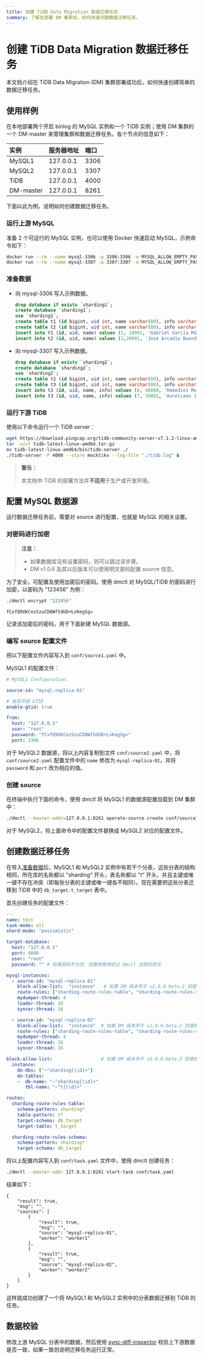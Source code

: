```yaml
---
title: 创建 TiDB Data Migration 数据迁移任务
summary: 了解在部署 DM 集群后，如何快速创建数据迁移任务。
---
```


# 创建 TiDB Data Migration 数据迁移任务

本文档介绍在 TiDB Data Migration (DM) 集群部署成功后，如何快速创建简单的数据迁移任务。

## 使用样例

在本地部署两个开启 binlog 的 MySQL 实例和一个 TiDB 实例；使用 DM 集群的一个 DM-master 来管理集群和数据迁移任务。各个节点的信息如下：

| 实例        | 服务器地址   | 端口   |
| :---------- | :----------- | :--- |
| MySQL1     | 127.0.0.1 | 3306 |
| MySQL2     | 127.0.0.1 | 3307 |
| TiDB       | 127.0.0.1 | 4000 |
| DM-master  | 127.0.0.1 | 8261 |

下面以此为例，说明如何创建数据迁移任务。

### 运行上游 MySQL

准备 2 个可运行的 MySQL 实例，也可以使用 Docker 快速启动 MySQL，示例命令如下：


```bash
docker run --rm --name mysql-3306 -p 3306:3306 -e MYSQL_ALLOW_EMPTY_PASSWORD=true mysql:5.7.22 --log-bin=mysql-bin --port=3306 --bind-address=0.0.0.0 --binlog-format=ROW --server-id=1 --gtid_mode=ON --enforce-gtid-consistency=true > mysql.3306.log 2>&1 &
docker run --rm --name mysql-3307 -p 3307:3307 -e MYSQL_ALLOW_EMPTY_PASSWORD=true mysql:5.7.22 --log-bin=mysql-bin --port=3307 --bind-address=0.0.0.0 --binlog-format=ROW --server-id=1 --gtid_mode=ON --enforce-gtid-consistency=true > mysql.3307.log 2>&1 &
```

### 准备数据

- 向 mysql-3306 写入示例数据。

    
    ```sql
    drop database if exists `sharding1`;
    create database `sharding1`;
    use `sharding1`;
    create table t1 (id bigint, uid int, name varchar(80), info varchar(100), primary key (`id`), unique key(`uid`)) DEFAULT CHARSET=utf8mb4;
    create table t2 (id bigint, uid int, name varchar(80), info varchar(100), primary key (`id`), unique key(`uid`)) DEFAULT CHARSET=utf8mb4;
    insert into t1 (id, uid, name) values (1, 10001, 'Gabriel García Márquez'), (2 ,10002, 'Cien años de soledad');
    insert into t2 (id, uid, name) values (3,20001, 'José Arcadio Buendía'), (4,20002, 'Úrsula Iguarán'), (5,20003, 'José Arcadio');
    ```

- 向 mysql-3307 写入示例数据。

    
    ```sql
    drop database if exists `sharding2`;
    create database `sharding2`;
    use `sharding2`;
    create table t2 (id bigint, uid int, name varchar(80), info varchar(100), primary key (`id`), unique key(`uid`)) DEFAULT CHARSET=utf8mb4;
    create table t3 (id bigint, uid int, name varchar(80), info varchar(100), primary key (`id`), unique key(`uid`)) DEFAULT CHARSET=utf8mb4;
    insert into t2 (id, uid, name, info) values (6, 40000, 'Remedios Moscote', '{}');
    insert into t3 (id, uid, name, info) values (7, 30001, 'Aureliano José', '{}'), (8, 30002, 'Santa Sofía de la Piedad', '{}'), (9, 30003, '17 Aurelianos', NULL);
    ```

### 运行下游 TiDB

使用以下命令运行一个 TiDB server：


```bash
wget https://download.pingcap.org/tidb-community-server-v7.1.2-linux-amd64.tar.gz
tar -xzvf tidb-latest-linux-amd64.tar.gz
mv tidb-latest-linux-amd64/bin/tidb-server ./
./tidb-server -P 4000 --store mocktikv --log-file "./tidb.log" &
```

> **警告：**
>
> 本文档中 TiDB 的部署方法并**不适用**于生产或开发环境。

## 配置 MySQL 数据源

运行数据迁移任务前，需要对 source 进行配置，也就是 MySQL 的相关设置。

### 对密码进行加密

> **注意：**
>
> + 如果数据库没有设置密码，则可以跳过该步骤。
> + DM v1.0.6 及其以后版本可以使用明文密码配置 source 信息。

为了安全，可配置及使用加密后的密码。使用 dmctl 对 MySQL/TiDB 的密码进行加密，以密码为 "123456" 为例：


```bash
./dmctl encrypt "123456"
```

```
fCxfQ9XKCezSzuCD0Wf5dUD+LsKegSg=
```

记录该加密后的密码，用于下面新建 MySQL 数据源。

### 编写 source 配置文件

把以下配置文件内容写入到 `conf/source1.yaml` 中。

MySQL1 的配置文件：

```yaml
# MySQL1 Configuration.

source-id: "mysql-replica-01"

# 是否开启 GTID
enable-gtid: true

from:
  host: "127.0.0.1"
  user: "root"
  password: "fCxfQ9XKCezSzuCD0Wf5dUD+LsKegSg="
  port: 3306
```

对于 MySQL2 数据源，将以上内容复制到文件 `conf/source2.yaml` 中，将 `conf/source2.yaml` 配置文件中的 `name` 修改为 `mysql-replica-02`，并将 `password` 和 `port` 改为相应的值。

### 创建 source

在终端中执行下面的命令，使用 dmctl 将 MySQL1 的数据源配置加载到 DM 集群中：


```bash
./dmctl --master-addr=127.0.0.1:8261 operate-source create conf/source1.yaml
```

对于 MySQL2，将上面命令中的配置文件替换成 MySQL2 对应的配置文件。

## 创建数据迁移任务

在导入[准备数据](#准备数据)后，MySQL1 和 MySQL2 实例中有若干个分表，这些分表的结构相同，所在库的名称都以 "sharding" 开头，表名称都以 "t" 开头，并且主键或唯一键不存在冲突（即每张分表的主键或唯一键各不相同）。现在需要把这些分表迁移到 TiDB 中的 `db_target.t_target` 表中。

首先创建任务的配置文件：


```yaml
---
name: test
task-mode: all
shard-mode: "pessimistic"

target-database:
  host: "127.0.0.1"
  port: 4000
  user: "root"
  password: "" # 如果密码不为空，则推荐使用经过 dmctl 加密的密文

mysql-instances:
  - source-id: "mysql-replica-01"
    block-allow-list:  "instance"   # 如果 DM 版本早于 v2.0.0-beta.2 则使用 black-white-list
    route-rules: ["sharding-route-rules-table", "sharding-route-rules-schema"]
    mydumper-thread: 4
    loader-thread: 16
    syncer-thread: 16

  - source-id: "mysql-replica-02"
    block-allow-list:  "instance"  # 如果 DM 版本早于 v2.0.0-beta.2 则使用 black-white-list
    route-rules: ["sharding-route-rules-table", "sharding-route-rules-schema"]
    mydumper-thread: 4
    loader-thread: 16
    syncer-thread: 16

block-allow-list:                  # 如果 DM 版本早于 v2.0.0-beta.2 则使用 black-white-list
  instance:
    do-dbs: ["~^sharding[\\d]+"]
    do-tables:
    -  db-name: "~^sharding[\\d]+"
       tbl-name: "~^t[\\d]+"

routes:
  sharding-route-rules-table:
    schema-pattern: sharding*
    table-pattern: t*
    target-schema: db_target
    target-table: t_target

  sharding-route-rules-schema:
    schema-pattern: sharding*
    target-schema: db_target
```

将以上配置内容写入到 `conf/task.yaml` 文件中，使用 dmctl 创建任务：


```bash
./dmctl --master-addr 127.0.0.1:8261 start-task conf/task.yaml
```

结果如下：

```
{
    "result": true,
    "msg": "",
    "sources": [
        {
            "result": true,
            "msg": "",
            "source": "mysql-replica-01",
            "worker": "worker1"
        },
        {
            "result": true,
            "msg": "",
            "source": "mysql-replica-02",
            "worker": "worker2"
        }
    ]
}
```

这样就成功创建了一个将 MySQL1 和 MySQL2 实例中的分表数据迁移到 TiDB 的任务。

## 数据校验

修改上游 MySQL 分表中的数据，然后使用 [sync-diff-inspector](/sync-diff-inspector/shard-diff.md) 校验上下游数据是否一致，如果一致则说明迁移任务运行正常。
